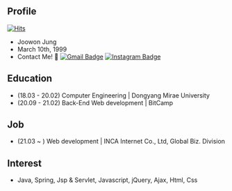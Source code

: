 ## **Profile** 

[![Hits](https://hits.seeyoufarm.com/api/count/incr/badge.svg?url=https%3A%2F%2Fgithub.com%2Fjoowon-jung&count_bg=%2300A9FF&title_bg=%235BCAFF&icon=&icon_color=%23E7E7E7&title=VISIT&edge_flat=false)](https://hits.seeyoufarm.com)
- Joowon Jung
- March 10th, 1999
- Contact Me! 👋  [![Gmail Badge](https://img.shields.io/badge/Gmail-d14836?style=flat-square&logo=Gmail&logoColor=white&link=mailto:jjoowonjung@gmail.com)](mailto:jjoowonjung@gmail.com)
[![Instagram Badge](https://img.shields.io/badge/-Instagram-dd2a7b?style=flat-square&logo=instagram&logoColor=white&link=https://www.instagram.com/zoo._.1/)](https://www.instagram.com/zoo._.1/) 

## Education
- (18.03 - 20.02) Computer Engineering | Dongyang Mirae University
- (20.09 - 21.02) Back-End Web development | BitCamp

## Job
- (21.03 ~ ) Web development | INCA Internet Co., Ltd, Global Biz. Division

## Interest
- Java, Spring, Jsp & Servlet, Javascript, jQuery, Ajax, Html, Css
